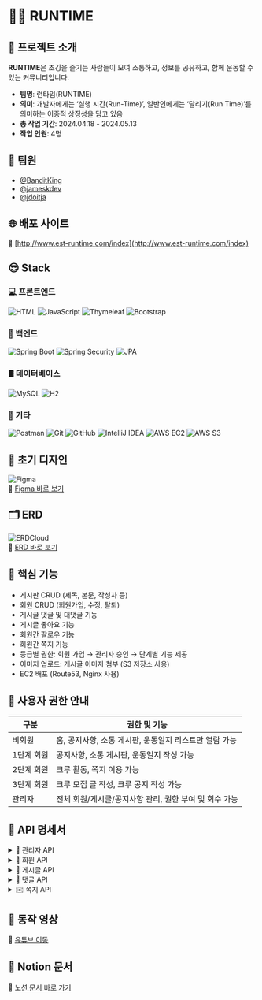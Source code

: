 # 🏃‍♂️ RUNTIME


## 📌 프로젝트 소개
**RUNTIME**은 조깅을 즐기는 사람들이 모여 소통하고, 정보를 공유하고, 함께 운동할 수 있는 커뮤니티입니다.
- **팀명**: 런타임(RUNTIME)  
- **의미**: 개발자에게는 ‘실행 시간(Run-Time)’, 일반인에게는 ‘달리기(Run Time)’를 의미하는 이중적 상징성을 담고 있음  
- **총 작업 기간**: 2024.04.18 - 2024.05.13  
- **작업 인원**: 4명


## 👥 팀원
- [@BanditKing](https://github.com/BanditKing)  
- [@jameskdev](https://github.com/jameskdev)  
- [@jdoitja](https://github.com/jdoitja)


## 🌐 배포 사이트
🔗 [http://www.est-runtime.com/index](http://www.est-runtime.com/index)


## 😎 Stack
### 💻 프론트엔드
![HTML](https://img.shields.io/badge/HTML5-E34F26?style=for-the-badge&logo=html5&logoColor=white)
![JavaScript](https://img.shields.io/badge/JavaScript-F7DF1E?style=for-the-badge&logo=javascript&logoColor=black)
![Thymeleaf](https://img.shields.io/badge/Thymeleaf-005F0F?style=for-the-badge&logo=thymeleaf&logoColor=white)
![Bootstrap](https://img.shields.io/badge/Bootstrap-7952B3?style=for-the-badge&logo=bootstrap&logoColor=white)


### 🔧 백엔드
![Spring Boot](https://img.shields.io/badge/Spring_Boot-6DB33F?style=for-the-badge&logo=springboot&logoColor=white)
![Spring Security](https://img.shields.io/badge/Spring_Security-6DB33F?style=for-the-badge&logo=springsecurity&logoColor=white)
![JPA](https://img.shields.io/badge/JPA-59666C?style=for-the-badge&logo=hibernate&logoColor=white)


### 🛢️ 데이터베이스
![MySQL](https://img.shields.io/badge/AWS_RDS_MySQL-4479A1?style=for-the-badge&logo=mysql&logoColor=white)
![H2](https://img.shields.io/badge/H2-006699?style=for-the-badge&logo=h2&logoColor=white)


### 🧪 기타
![Postman](https://img.shields.io/badge/Postman-FF6C37?style=for-the-badge&logo=postman&logoColor=white)
![Git](https://img.shields.io/badge/Git-F05032?style=for-the-badge&logo=git&logoColor=white)
![GitHub](https://img.shields.io/badge/GitHub-181717?style=for-the-badge&logo=github&logoColor=white)
![IntelliJ IDEA](https://img.shields.io/badge/IntelliJ_IDEA-000000?style=for-the-badge&logo=intellijidea&logoColor=white)
![AWS EC2](https://img.shields.io/badge/AWS_EC2-FF9900?style=for-the-badge&logo=amazonaws&logoColor=white)
![AWS S3](https://img.shields.io/badge/AWS_S3-569A31?style=for-the-badge&logo=amazonaws&logoColor=white)


## 🎨 초기 디자인
![Figma](https://img.shields.io/badge/Figma-F24E1E?style=for-the-badge&logo=figma&logoColor=white)</br>
🔗 [Figma 바로 보기](https://www.figma.com/design/AuCkZYUEtWlnnZltLP6NHF/Untitled?node-id=0-1&t=iolWqpjJz4xyJb6V-1)


## 🗂️ ERD
![ERDCloud](https://img.shields.io/badge/ERDCloud-7D7D7D?style=for-the-badge)</br>
🔗 [ERD 바로 보기](https://www.erdcloud.com/d/N6KvohBxZGvbCeiMh)



## 🔑 핵심 기능

- 게시판 CRUD (제목, 본문, 작성자 등)  
- 회원 CRUD (회원가입, 수정, 탈퇴)  
- 게시글 댓글 및 대댓글 기능
- 게시글 좋아요 기능
- 회원간 팔로우 기능
- 회원간 쪽지 기능  
- 등급별 권한: 회원 가입 → 관리자 승인 → 단계별 기능 제공  
- 이미지 업로드: 게시글 이미지 첨부 (S3 저장소 사용)
- EC2 배포 (Route53, Nginx 사용)



## 👥 사용자 권한 안내

| 구분       | 권한 및 기능 |
|------------|--------------|
| 비회원     | 홈, 공지사항, 소통 게시판, 운동일지 리스트만 열람 가능 |
| 1단계 회원 | 공지사항, 소통 게시판, 운동일지 작성 가능 |
| 2단계 회원 | 크루 활동, 쪽지 이용 가능 |
| 3단계 회원 | 크루 모집 글 작성, 크루 공지 작성 가능 |
| 관리자     | 전체 회원/게시글/공지사항 관리, 권한 부여 및 회수 가능 |



## 🧾 API 명세서

<details>
<summary>👑 관리자 API</summary>

| 메서드명 | HTTP | URL | 설명 |
|----------|------|-----|------|
| getMembers | GET | /api/admin/get-members | 전체 회원 목록 또는 조건 검색 |
| getLevels | GET | /api/admin/get-levels | 유저 등급 목록 조회 |
| requestAdmin | POST | /api/admin/request-admin | 어드민 권한 요청 처리 |
| createAuthority | POST | /api/admin/create-authority | 어드민 권한 생성 |
| addAuthorityForLevel | POST | /api/admin/add-authority-for-level | 등급에 권한 추가 |
| removeAuthority | POST | /api/admin/remove-authority-for-level | 등급에서 권한 제거 |
| createUserLevel | POST | /api/admin/create-user-level | 새로운 유저 등급 생성 |
| changeUserLevel | POST | /api/admin/change-user-level | 회원 등급 변경 |
| getMethodName | GET | /api/admin/is-admin | 어드민 여부 확인 |
| getLogsForMember | GET | /api/admin/get-logs | 회원 로그 조회 (기간 필터링) |
| getAdminRequests | GET | /api/admin/get-admin-requests | 어드민 권한 요청 목록 조회 |

</details>

<details>
<summary>🙋 회원 API</summary>

| 메서드명 | HTTP | URL | 설명 |
|----------|------|-----|------|
| checkUsername | GET | /api/member/check-username?username={} | 이메일 중복 확인 |
| checkNickname | GET | /api/member/check-nickname?nickname={} | 닉네임 중복 확인 |
| getLoginStatus | GET | /api/member/login-status | 로그인 여부 확인 |
| deleteUser | POST | /api/member/delete-user | 회원 탈퇴 |
| updateUser | POST | /api/member/update-user | 회원 정보 수정 |
| save | POST | /api/member/save | 회원가입 처리 |
| setFollow | POST | /api/follow | 팔로우 등록 |
| setUnfollow | POST | /api/unfollow | 팔로우 취소 |
| getFollowerList | GET | /api/followers?user={id} | 팔로워 목록 조회 |
| getFollowingList | GET | /api/following?user={id} | 팔로잉 목록 조회 |

</details>

<details>
<summary>📝 게시글 API</summary>

| 메서드명 | HTTP | URL | 설명 |
|----------|------|-----|------|
| savePost | POST | /api/board/{boardId}/post | 게시글 작성 |
| findAllPosts | GET | /api/post | 전체 게시글 조회 |
| deletePost | DELETE | /api/post/{id} | 게시글 삭제 |
| updatePost | PUT | /api/post/{id} | 게시글 수정 |
| getPost | GET | /api/post/{id} | 게시글 상세 조회 |
| findPostsByBoard | GET | /api/board/{boardId}/posts | 게시판별 게시글 목록 |
| searchPosts | GET | /posts/search | 키워드 검색 (옵션: 게시판 필터) |
| uploadImage | POST | /api/image/upload | S3 이미지 업로드 |
| toggleLike | POST | /api/posts/{id}/like | 좋아요 토글 |
| toggleHidePost | PATCH | /api/post/{id}/hide | 게시글 숨김/해제 |
| unhidePost | PATCH | /api/post/{id}/unhide | 숨김 해제 |

</details>

<details>
<summary>💬 댓글 API</summary>

| 메서드명 | HTTP | URL | 설명 |
|----------|------|-----|------|
| saveComment | POST | /api/post/{postId}/comments | 댓글 작성 |
| saveReply | POST | /api/comments/{parentCommentId}/replies | 대댓글 작성 |
| findComment | GET | /api/comments/{commentId} | 댓글 조회 |
| updateComment | PUT | /api/comments/{commentId} | 댓글 수정 |
| deleteComment | DELETE | /api/comments/{commentId} | 댓글 삭제 |
| findCommentsByPostId | GET | /api/articles/{articleId}/comments | 게시글 댓글 목록 조회 |

</details>

<details>
<summary>✉️ 쪽지 API</summary>

| 메서드명 | HTTP | URL | 설명 |
|----------|------|-----|------|
| send | POST | /api/note | 쪽지 전송 |
| received | GET | /api/note/received | 받은 쪽지 목록 |
| sent | GET | /api/note/sent | 보낸 쪽지 목록 |
| delete | DELETE | /api/note/{id} | 쪽지 삭제 |
| hasUnReadNote | GET | /api/note/has-unread | 안 읽은 쪽지 확인 |

</details>



## 🎥 동작 영상
🔗 [유튜브 이동](https://youtu.be/PpPM_HvJ6uo)



## 📘 Notion 문서

🔗 [노션 문서 바로 가기](https://www.notion.so/oreumi/2-RUNTIME-1dcebaa8982b8016aca3def891911610)

